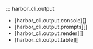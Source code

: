 ::: harbor_cli.output


* [harbor_cli.output.console][]
* [harbor_cli.output.prompts][]
* [harbor_cli.output.render][]
* [harbor_cli.output.table][]
